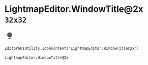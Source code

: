 # LightmapEditor.WindowTitle@2x `32x32`
<img src="/img/LightmapEditor.WindowTitle@2x.png" width=32 height=32>

``` CSharp
EditorGUIUtility.IconContent("LightmapEditor.WindowTitle@2x")
```
```
LightmapEditor.WindowTitle@2x
```
